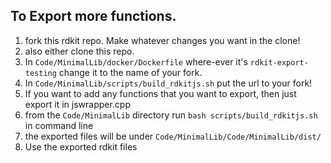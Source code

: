 ## To Export more functions. 

1. fork this rdkit repo. Make whatever changes you want in the clone!
2. also either clone this repo. 
3. In `Code/MinimalLib/docker/Dockerfile` where-ever it's `rdkit-export-testing` change it to the name of your fork.
4. In `Code/MinimalLib/scripts/build_rdkitjs.sh` put the url to your fork!
5. If you want to add any functions that you want to export, then just export it in jswrapper.cpp
6. from the `Code/MinimalLib` directory run `bash scripts/build_rdkitjs.sh` in command line
7. the exported files will be under `Code/MinimalLib/Code/MinimalLib/dist/`
8. Use the exported rdkit files

